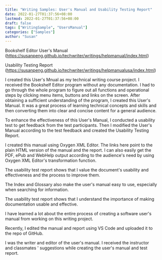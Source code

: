 ```yaml
---
title: "Writing Samples: User's Manual and Usability Testing Report"
date: 2022-01-27T01:37:56+08:00
lastmod: 2022-01-27T01:37:56+08:00
draft: false
tags: ["WritingSample", "UsersManual"]
categories: ["Samples"]
author: "Susan"
---
```


Bookshelf Editor User's Manual (https://susanpeng.github.io/techwriter/writings/helpmanual/index.html)

Usability Testing Report (https://susanpeng.github.io/techwriter/writings/helpmanualusa/index.html)

I created this User's Mnual as my technical writing course project. I received the Bookshelf Editor program without any documentation. I had to go through the whole program to figure out all functions and operational steps by clicking menu items, buttons and links on the screen. After obtaining a sufficient understanding of the program, I created this User's Manual. It was a great process of learning technical concepts and skills and then converting them into clear and concise content for a general audience.

To enhance the effectiveness of this User's Manual, I conducted a usability test to get feedback from the test participants. Then I modified the User's Manual according to the test feedback and created the Usability Testing Report.

I created this manual using Oxygen XML Editor. The links here point to the plain HTML version of the manual and the report. I can also easily get the PDF, ePub and WebHelp output according to the audience's need by using Oxygen XML Editor's transformation function.

The usability test report shows that I value the document's usability and effectiveness and the process to improve them.

The Index and Glossary also make the user's manual easy to use, especially when searching for information.

The usability test report shows that I understand the importance of making documentation usable and effective.

I have learned a lot about the entire process of creating a software user's manual from working on this writing project.

Recently, I edited the manual and report using VS Code and uploaded it to the repo of GitHub.

I was the writer and editor of the user's manual. I received the instructor and classmates ' suggestions while creating the user's manual and test report.
